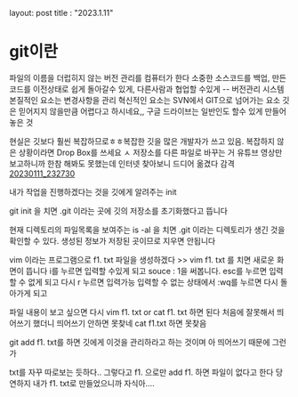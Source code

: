 layout: post 
title : "2023.1.11"
# git이란

파일의 이름을 더럽히지 않는 버전 관리를 컴퓨터가 한다
소중한 소스코드를 백업, 만든 코드를 이전상태로 쉽게 돌아갈수 있게, 다른사람과 협업할 수있게 -- 버전관리 시스템
본질적인 요소는 변경사항을 관리 혁신적인 요소는 SVN에서 GIT으로 넘어가는 요소
깃은 믿어지지 않을만큼 어렵다고 하시네요,, 구글 드라이브는 일반인도 할수 있게 만들어놓은 것

현실은 깃보다 훨씬 복잡하므로ㅎㅎ복잡한 깃을 많은 개발자가 쓰고 있음. 복잡하지 않은 상황이라면 Drop Box를 쓰세요
ㅅ
저장소를 다른 파일로 바꾸는 거 유튜브 영상만 보고하니까 한참 해봐도 못했는데 인터넷 찾아보니 드디어 옮겼다 감격
[20230111_232730](C:\Users\1004\Pictures\20230111_232730.png)

내가 작업을 진행하겠다는 것을 깃에게 알려주는 init

git init 을 치면
.git 이라는 곳에 깃의 저장소를 초기화했다고 뜹니다

현재 디렉토리의 파일목록을 보여주는 is -al 을 치면 .git 이라는 디렉토리가 생긴 것을 확인할 수 있다. 생성된 정보가 저장된 곳이므로 지우면 안됩니다

vim 이라는 프로그램으로 f1. txt 파일을 생성하겠다 >> vim f1. txt 
를 치면 새로운 화면이 뜹니다 i를 누르면 입력할 수있게 되고 souce : 1을 써봅니다. 
esc를 누르면 입력할 수 없게 되고 다시 r 누르면 입력가능
입력할 수 없는 상태에서 :wq를 누르면 다시 돌아가게 되고 


파일 내용이 보고 싶으면 다시 vim f1. txt or cat f1. txt 하면 된다
처음에 잘못해서 띄어쓰기 했더니 띄어쓰기 안하면 못찾네 cat f1.txt 하면 못찾음

git add f1. txt를 하면 깃에게 이것을 관리하라고 하는 것이며 아 띄어쓰기 때문에 그런가

txt를 자꾸 따로보는 듯하다..
그렇다고 f1. 으로만 add f1. 하면 파일이 없다고 한다 당연하지 내가 f1. txt로 만들었으니까 자식아....
